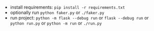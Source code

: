 - install requirements: `pip install -r requirements.txt`
- optionally run  `python faker.py` or `./faker.py`
- run project: `python -m flask --debug run` or `flask --debug run` or `python run.py` or `python -m run` or `./run.py`
